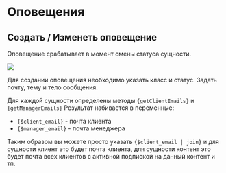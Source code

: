 # Оповещения

## Создать / Изменеть оповещение

Оповещение срабатывает в момент смены статуса сущности.

[![](https://file.modx.pro/files/1/0/8/1081d703c933784602832a7d79c7c9e4s.jpg)](https://file.modx.pro/files/1/0/8/1081d703c933784602832a7d79c7c9e4.png)

Для создании оповещения необходимо указать класс и статус. Задать почту, тему и тело сообщения.

Для каждой сущности определены методы `{getClientEmails}` и `{getManagerEmails}`
Результат набивается в переменные:

- `{$client_email}` - почта клиента
- `{$manager_email}` - почта менеджера

Таким образом вы можете просто указать `{$client_email | join}` и для сущности клиент это будет почта клиента, для сущности контент это будет почта всех клиентов с активной подпиской на данный контент и тп.

[4]: /components/payandsee/interface/content
[5]: /components/payandsee/interface/rates
[6]: /components/payandsee/interface/clients
[7]: /components/payandsee/interface/subscriptions
[8]: /components/payandsee/interface/statuses
[9]: /components/payandsee/interface/notifications

